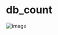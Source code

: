 # db_count

![image](https://user-images.githubusercontent.com/102707499/170017610-b94cbf0b-5b57-4a73-9b70-cee2ebbb3c41.png)
